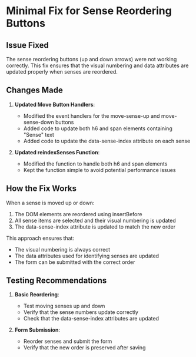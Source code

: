 # Minimal Fix for Sense Reordering Buttons

## Issue Fixed

The sense reordering buttons (up and down arrows) were not working correctly. This fix ensures that the visual numbering and data attributes are updated properly when senses are reordered.

## Changes Made

1. **Updated Move Button Handlers**:
   - Modified the event handlers for the move-sense-up and move-sense-down buttons
   - Added code to update both h6 and span elements containing "Sense" text
   - Added code to update the data-sense-index attribute on each sense

2. **Updated reindexSenses Function**:
   - Modified the function to handle both h6 and span elements
   - Kept the function simple to avoid potential performance issues

## How the Fix Works

When a sense is moved up or down:
1. The DOM elements are reordered using insertBefore
2. All sense items are selected and their visual numbering is updated
3. The data-sense-index attribute is updated to match the new order

This approach ensures that:
- The visual numbering is always correct
- The data attributes used for identifying senses are updated
- The form can be submitted with the correct order

## Testing Recommendations

1. **Basic Reordering**:
   - Test moving senses up and down
   - Verify that the sense numbers update correctly
   - Check that the data-sense-index attributes are updated

2. **Form Submission**:
   - Reorder senses and submit the form
   - Verify that the new order is preserved after saving